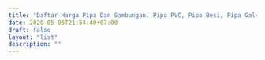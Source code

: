 ```yaml
---
title: "Daftar Harga Pipa Dan Sambungan. Pipa PVC, Pipa Besi, Pipa Galvanis, Pipa PPR, Dll."
date: 2020-05-05T21:54:40+07:00
draft: false
layout: "list"
description: ""
---
```


